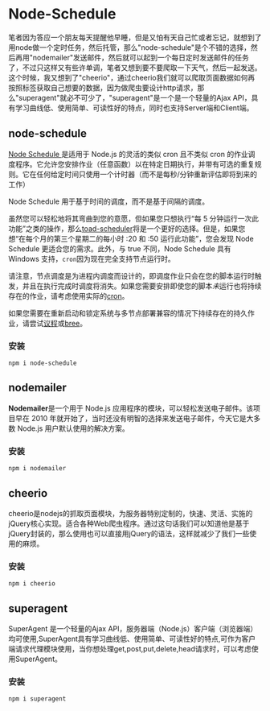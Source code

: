 # Node-Schedule

<!-- wp:paragraph -->
<p>笔者因为答应一个朋友每天提醒他早睡，但是又怕有天自己忙或者忘记，就想到了用node做一个定时任务，然后托管，那么"node-schedule"是个不错的选择，然后再用"nodemailer"发送邮件，然后就可以起到一个每日定时发送邮件的任务了，不过只这样又有些许单调，笔者又想到要不要爬取一下天气，然后一起发送。这个时候，我又想到了"cheerio"，通过cheerio我们就可以爬取页面数据如何再按照标签获取自己想要的数据，因为做爬虫要设计http请求，那么"superagent"就必不可少了，"superagent"是一个是一个轻量的Ajax API，具有学习曲线低、使用简单、可读性好的特点，同时也支持Server端和Client端。</p>
<!-- /wp:paragraph -->

<!-- wp:heading -->
<h2>node-schedule</h2>
<!-- /wp:heading -->

<!-- wp:paragraph -->
<p><a href="https://github.com/node-schedule/node-schedule" target="_blank" rel="noreferrer noopener">Node Schedule </a>是适用于 Node.js 的灵活的类似 cron 且不类似 cron 的作业调度程序。它允许您安排作业（任意函数）以在特定日期执行，并带有可选的重复规则。它在任何给定时间只使用一个计时器（而不是每秒/分钟重新评估即将到来的工作）</p>
<!-- /wp:paragraph -->

<!-- wp:paragraph -->
<p>Node Schedule 用于基于时间的调度，而不是基于间隔的调度。</p>
<!-- /wp:paragraph -->

<!-- wp:paragraph -->
<p>虽然您可以轻松地将其弯曲到您的意愿，但如果您只想执行“每 5 分钟运行一次此功能”之类的操作，那么<a href="https://github.com/kibertoad/toad-scheduler">toad-scheduler</a>将是一个更好的选择。但是，如果您想“在每个月的第三个星期二的每小时 :20 和 :50 运行此功能”，您会发现 Node Schedule 更适合您的需求。此外，与 true 不同，Node Schedule 具有 Windows 支持，<code>cron</code>因为现在完全支持节点运行时。</p>
<!-- /wp:paragraph -->

<!-- wp:paragraph -->
<p>请注意，节点调度是为进程内调度而设计的，即调度作业只会在您的脚本运行时触发，并且在执行完成时调度将消失。如果您需要安排即使您的脚本<em>未</em>运行也将持续存在的作业，请考虑使用实际的<a href="http://unixhelp.ed.ac.uk/CGI/man-cgi?crontab+5">cron</a>。</p>
<!-- /wp:paragraph -->

<!-- wp:paragraph -->
<p>如果您需要在重新启动和锁定系统与多节点部署兼容的情况下持续存在的持久作业，请尝试<a href="https://github.com/agenda/agenda">议程</a>或<a href="https://github.com/breejs/bree">bree</a>。</p>
<!-- /wp:paragraph -->

<!-- wp:heading {"level":3} -->
<h3>安装</h3>
<!-- /wp:heading -->

<!-- wp:code -->
<pre class="wp-block-code"><code>npm i node-schedule</code></pre>
<!-- /wp:code -->

<!-- wp:heading -->
<h2>nodemailer</h2>
<!-- /wp:heading -->

<!-- wp:paragraph -->
<p><strong>Nodemailer</strong>是一个用于 Node.js 应用程序的模块，可以轻松发送电子邮件。该项目早在 2010 年就开始了，当时还没有明智的选择来发送电子邮件，今天它是大多数 Node.js 用户默认使用的解决方案。</p>
<!-- /wp:paragraph -->

<!-- wp:heading {"level":3} -->
<h3>安装</h3>
<!-- /wp:heading -->

<!-- wp:code -->
<pre class="wp-block-code"><code>npm i nodemailer</code></pre>
<!-- /wp:code -->

<!-- wp:heading -->
<h2>cheerio</h2>
<!-- /wp:heading -->

<!-- wp:paragraph -->
<p>cheerio是nodejs的抓取页面模块，为服务器特别定制的，快速、灵活、实施的jQuery核心实现。适合各种Web爬虫程序。通过这句话我们可以知道他是基于jQuery封装的，那么使用也可以直接用jQuery的语法，这样就减少了我们一些使用的麻烦。</p>
<!-- /wp:paragraph -->

<!-- wp:heading {"level":3} -->
<h3>安装</h3>
<!-- /wp:heading -->

<!-- wp:code -->
<pre class="wp-block-code"><code>npm i cheerio</code></pre>
<!-- /wp:code -->

<!-- wp:heading -->
<h2>superagent</h2>
<!-- /wp:heading -->

<!-- wp:paragraph -->
<p>SuperAgent 是一个轻量的Ajax API，服务器端（Node.js）客户端（浏览器端）均可使用,SuperAgent具有学习曲线低、使用简单、可读性好的特点,可作为客户端请求代理模块使用，当你想处理get,post,put,delete,head请求时，可以考虑使用SuperAgent。</p>
<!-- /wp:paragraph -->

<!-- wp:heading {"level":3} -->
<h3>安装</h3>
<!-- /wp:heading -->

<!-- wp:code -->
<pre class="wp-block-code"><code>npm i superagent</code></pre>
<!-- /wp:code -->
